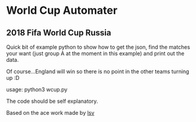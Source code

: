 # World Cup Automater
## 2018 Fifa World Cup Russia

Quick bit of example python to show how to get the json, find the matches your want (just group A at the moment in this example) and print out the data.

Of course...England will win so there is no point in the other teams turning up :D

usage: python3 wcup.py

The code should be self explanatory.


Based on the ace work made by [lsv](https://github.com/lsv/fifa-worldcup-2018)
